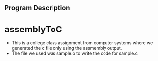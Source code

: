 ## Program Description

# assemblyToC

- This is a college class assignment from computer systems where we generated the c file only using the assmembly output.
- The file we used was sample.o to write the code for sample.c

